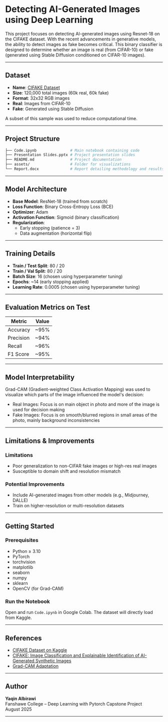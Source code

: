 
# Detecting AI-Generated Images using Deep Learning

This project focuses on detecting AI-generated images using Resnet-18 on the CIFAKE dataset. With the recent advancements in generative models, the ability to detect images as fake becomes critical. This binary classifier is designed to determine whether an image is real (from CIFAR-10) or fake (generated using Stable Diffusion conditioned on CIFAR-10 images).

---

## Dataset

- **Name**: [CIFAKE Dataset](https://www.kaggle.com/datasets/birdy654/cifake-real-and-ai-generated-synthetic-images)
- **Size**: 120,000 total images (60k real, 60k fake)
- **Format**: 32x32 RGB images
- **Real**: Images from CIFAR-10  
- **Fake**: Generated using Stable Diffusion

A subset of this sample was used to reduce computational time.

---

## Project Structure

```bash
├── Code.ipynb               # Main notebook containing code
├── Presentation Slides.pptx # Project presentation slides
├── README.md                # Project documentation
├── assets/                  # Folder for visualizations
└── Report.docx              # Report detailing methodology and results
```

---

## Model Architecture

- **Base Model**: ResNet-18 (trained from scratch)
- **Loss Function**: Binary Cross-Entropy Loss (BCE)
- **Optimizer**: Adam
- **Activation Function**: Sigmoid (binary classification)
- **Regularization**:
  - Early stopping (patience = 3)
  - Data augmentation (horizontal flip)

---

## Training Details

- **Train / Test Split**: 80 / 20
- **Train / Val Split**: 80 / 20
- **Batch Size**: 16 (chosen using hyperparameter tuning)
- **Epochs**: ~14 (early stopping applied)
- **Learning Rate**: 0.0005 (chosen using hyperparameter tuning)

---

## Evaluation Metrics on Test

| Metric      | Value     |
|-------------|-----------|
| Accuracy    | ~95%      |
| Precision   | ~94%      |
| Recall      | ~96%      |
| F1 Score    | ~95%      |


---

## Model Interpretability

Grad-CAM (Gradient-weighted Class Activation Mapping) was used to visualize which parts of the image influenced the model's decision:

- Real Images: Focus is on main object in photo and more of the image is used for decision making  
- Fake Images: Focus is on smooth/blurred regions in small areas of the photo, mainly background inconsistencies


---

## Limitations & Improvements

### Limitations
- Poor generalization to non-CIFAR fake images or high-res real images
- Susceptible to domain shift and resolution mismatch

### Potential Improvements
- Include AI-generated images from other models (e.g., Midjourney, DALLE)
- Train on higher-resolution or multi-resolution datasets

---

## Getting Started

### Prerequisites
- Python ≥ 3.10
- PyTorch
- torchvision
- matplotlib
- seaborn
- numpy
- sklearn
- OpenCV (for Grad-CAM)


### Run the Notebook
Open and run `Code.ipynb` in Google Colab. The dataset will directly load from Kaggle.

---

## References

- [CIFAKE Dataset on Kaggle](https://www.kaggle.com/datasets/birdy654/cifake-real-and-ai-generated-synthetic-images)
- [CIFAKE: Image Classification and Explainable Identification of AI-Generated Synthetic Images](https://www.researchgate.net/publication/377538637_CIFAKE_Image_Classification_and_Explainable_Identification_of_AI-Generated_Synthetic_Images)
- [Grad-CAM Adaptation](https://github.com/jacobgil/pytorch-grad-cam)

---

## Author

**Yaqin Albirawi**  
Fanshawe College – Deep Learning with Pytorch Capstone Project  
August 2025

---
